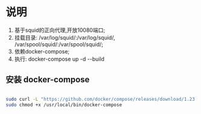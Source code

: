 # 说明

1. 基于squid的正向代理,开放10080端口;
2. 挂载目录: /var/log/squid/:/var/log/squid/, /var/spool/squid/:/var/spool/squid/;
3. 依赖docker-compose;
4. 执行: docker-compose up -d --build

## 安装 docker-compose

```bash

sudo curl -L "https://github.com/docker/compose/releases/download/1.23.2/docker-compose-$(uname -s)-$(uname -m)" -o /usr/local/bin/docker-compose
sudo chmod +x /usr/local/bin/docker-compose

```
